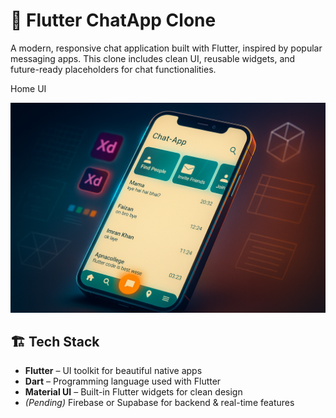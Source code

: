 # 📱 Flutter ChatApp Clone

A modern, responsive chat application built with Flutter, inspired by popular messaging apps. This clone includes clean UI, reusable widgets, and future-ready placeholders for chat functionalities.

 Home UI

![Home UI](https://raw.githubusercontent.com/FaizanImran-blip/chat-App-clone/bb6dc4954b95f2f3e67cb044b113d70e46bf4ef2/assets/IMG_2800.PNG)


## 🏗️ Tech Stack

- **Flutter** – UI toolkit for beautiful native apps
- **Dart** – Programming language used with Flutter
- **Material UI** – Built-in Flutter widgets for clean design
- *(Pending)* Firebase or Supabase for backend & real-time features


